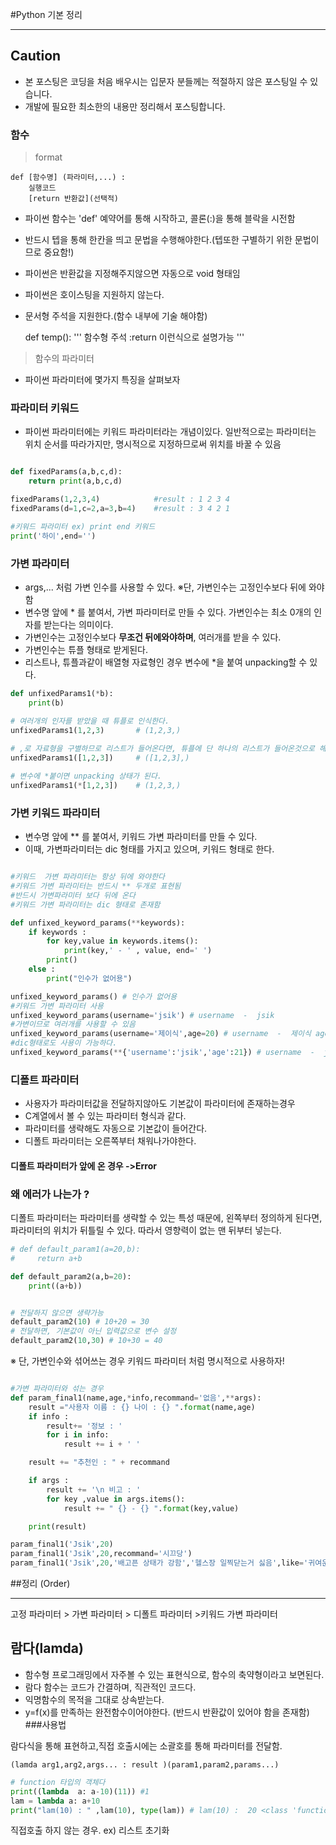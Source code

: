 #Python 기본 정리
***
## Caution
- 본 포스팅은 코딩을 처음 배우시는 입문자 분들께는 적절하지 않은 포스팅일 수 있습니다.
- 개발에 필요한 최소한의 내용만 정리해서 포스팅합니다.


### 함수
> format 

    def [함수명] (파라미터,...) :
        실행코드
        [return 반환값](선택적) 

- 파이썬 함수는 'def' 예약어를 통해 시작하고, 콜론(:)을 통해 블락을 시전함
- 반드시 텝을 통해 한칸을 띄고 문법을 수행해야한다.(텝또한 구별하기 위한 문법이므로 중요함!)
- 파이썬은 반환값을 지정해주지않으면 자동으로 void 형태임
- 파이썬은 호이스팅을 지원하지 않는다.
- 문서형 주석을 지원한다.(함수 내부에 기술 해야함)



    def temp():
        '''
            함수형 주석
            :return 이런식으로 설명가능
        '''
> 함수의 파라미터
- 파이썬 파라미터에 몇가지 특징을 살펴보자
### 파라미터 키워드
- 파이썬 파라미터에는 키워드 파라미터라는 개념이있다. 일반적으로는 파라미터는 위치 순서를 따라가지만, 명시적으로 지정하므로써 위치를 바꿀 수 있음
```python

def fixedParams(a,b,c,d):
    return print(a,b,c,d)

fixedParams(1,2,3,4)            #result : 1 2 3 4
fixedParams(d=1,c=2,a=3,b=4)    #result : 3 4 2 1

#키워드 파라미터 ex) print end 키워드
print('하이',end='')

```
### 가변 파라미터
- args,... 처럼 가변 인수를 사용할 수 있다. ※단, 가변인수는 고정인수보다 뒤에 와야함
- 변수명 앞에 * 를 붙여서, 가변 파라미터로 만들 수 있다. 가변인수는 최소 0개의 인자를 받는다는 의미이다.
- 가변인수는 고정인수보다 **무조건 뒤에와야하며**, 여러개를 받을 수 있다.
- 가변인수는 튜플 형태로 받게된다.
- 리스트나, 튜플과같이 배열형 자료형인 경우 변수에 *을 붙여 unpacking할 수 있다.
```python
def unfixedParams1(*b):
    print(b)

# 여러개의 인자를 받았을 때 튜플로 인식한다.
unfixedParams1(1,2,3)       # (1,2,3,)
    
# ,로 자료형을 구별하므로 리스트가 들어온다면, 튜플에 단 하나의 리스트가 들어온것으로 해석
unfixedParams1([1,2,3])     # ([1,2,3],)

# 변수에 *붙이면 unpacking 상태가 된다.
unfixedParams1(*[1,2,3])    # (1,2,3,)

```

### 가변 키워드 파라미터
- 변수명 앞에 ** 를 붙여서, 키워드 가변 파라미터를 만들 수 있다.
- 이때, 가변파라미터는 dic 형태를 가지고 있으며, 키워드 형태로 한다.
```python

#키워드  가변 파라미터는 항상 뒤에 와야한다
#키워드 가변 파라미터는 반드시 ** 두개로 표현됨
#반드시 가변파라미터 보다 뒤에 온다
#키워드 가변 파라미터는 dic 형태로 존재함

def unfixed_keyword_params(**keywords):
    if keywords :
        for key,value in keywords.items():
            print(key,' - ' , value, end=' ')
        print()
    else :
        print("인수가 없어용")

unfixed_keyword_params() # 인수가 없어용
#키워드 가변 파라미터 사용
unfixed_keyword_params(username='jsik') # username  -  jsik
#가변이므로 여러개를 사용할 수 있음
unfixed_keyword_params(username='제이식',age=20) # username  -  제이식 age  -  20
#dic형태로도 사용이 가능하다.
unfixed_keyword_params(**{'username':'jsik','age':21}) # username  -  jsik age  -  21 

```

### 디폴트 파라미터
- 사용자가 파라미터값을 전달하지않아도 기본값이 파라미터에 존재하는경우
- C계열에서 볼 수 있는 파라미터 형식과 같다.
- 파라미터를 생략해도 자동으로 기본값이 들어간다.
- 디폴트 파라미터는 오른쪽부터 채워나가야한다.

#### 디폴트 파라미터가 앞에 온 경우 ->Error
### 왜 에러가 나는가 ? 
디폴트 파라미터는 파라미터를 생략할 수 있는 특성 때문에, 왼쪽부터 정의하게 된다면, 파라미터의 위치가 뒤틀릴 수 있다.
따라서 영향력이 없는 맨 뒤부터 넣는다.

```python
# def default_param1(a=20,b):
#     return a+b

def default_param2(a,b=20):
    print((a+b))


# 전달하지 않으면 생략가능
default_param2(10) # 10+20 = 30
# 전달하면, 기본값이 아닌 입력값으로 변수 설정
default_param2(10,30) # 10+30 = 40

```
※ 단, 가변인수와 섞어쓰는 경우 키워드 파라미터 처럼 명시적으로 사용하자!
```python

#가변 파라미터와 섞는 경우
def param_final1(name,age,*info,recommand='없음',**args):
    result ="사용자 이름 : {} 나이 : {} ".format(name,age)
    if info :
        result+= '정보 : '
        for i in info:
            result += i + ' '

    result += "추천인 : " + recommand

    if args :
        result += '\n 비고 : '
        for key ,value in args.items():
            result += " {} - {} ".format(key,value)

    print(result)

param_final1('Jsik',20)
param_final1('Jsik',20,recommand='시끄당')
param_final1('Jsik',20,'배고픈 상태가 강함','헬스장 일찍닫는거 싫음',like='귀여운거미침',**{'status':'좋음'})
```


##정리 (Order)
***
고정 파라미터 > 가변 파라미터 >  디폴트 파라미터 >키워드 가변 파라미터 



## 람다(lamda)
- 함수형 프로그래밍에서 자주볼 수 있는 표현식으로, 함수의 축약형이라고 보면된다.
- 람다 함수는 코드가 간결하며, 직관적인 코드다.
- 익명함수의 목적을 그대로 상속받는다.
- y=f(x)를 만족하는 완전함수이어야한다. (반드시 반환값이 있어야 함을 존재함)
###사용법

람다식을 통해 표현하고,직접 호출시에는 소괄호를 통해 파라미터를 전달함.


    (lamda arg1,arg2,args... : result )(param1,param2,params...)

```python
# function 타입의 객체다 
print((lambda  a: a-10)(11)) #1
lam = lambda a: a+10
print("lam(10) : " ,lam(10), type(lam)) # lam(10) :  20 <class 'function'>

```

직접호출 하지 않는 경우. ex) 리스트 초기화




